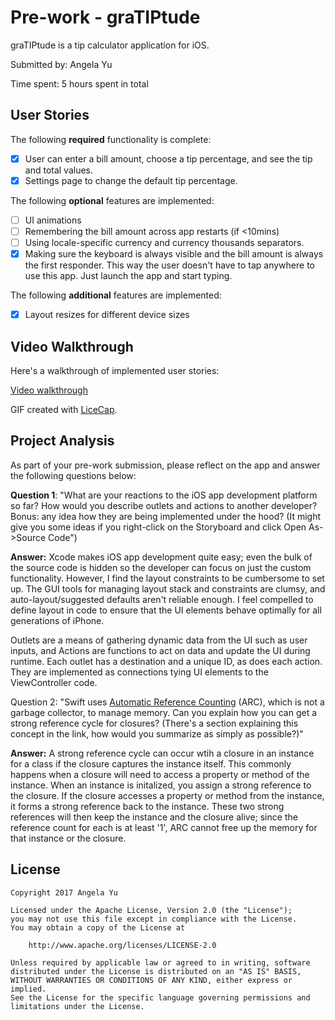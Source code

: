 # Pre-work - graTIPtude

graTIPtude is a tip calculator application for iOS.

Submitted by: Angela Yu

Time spent: 5 hours spent in total

## User Stories

The following **required** functionality is complete:

* [x] User can enter a bill amount, choose a tip percentage, and see the tip and total values.
* [x] Settings page to change the default tip percentage.

The following **optional** features are implemented:
* [ ] UI animations
* [ ] Remembering the bill amount across app restarts (if <10mins)
* [ ] Using locale-specific currency and currency thousands separators.
* [x] Making sure the keyboard is always visible and the bill amount is always the first responder. This way the user doesn't have to tap anywhere to use this app. Just launch the app and start typing.

The following **additional** features are implemented:

- [x] Layout resizes for different device sizes

## Video Walkthrough 

Here's a walkthrough of implemented user stories:

[Video walkthrough](anim_gratiptude_v1.gif)

GIF created with [LiceCap](http://www.cockos.com/licecap/).

## Project Analysis

As part of your pre-work submission, please reflect on the app and answer the following questions below:

**Question 1**: "What are your reactions to the iOS app development platform so far? How would you describe outlets and actions to another developer? Bonus: any idea how they are being implemented under the hood? (It might give you some ideas if you right-click on the Storyboard and click Open As->Source Code")

**Answer:** Xcode makes iOS app development quite easy; even the bulk of the source code is hidden so the developer can focus on just the custom functionality. However, I find the layout constraints to be cumbersome to set up. The GUI tools for managing layout stack and constraints are clumsy, and auto-layout/suggested defaults aren't reliable enough. I feel compelled to define layout in code to ensure that the UI elements behave optimally for all generations of iPhone.

Outlets are a means of gathering dynamic data from the UI such as user inputs, and Actions are functions to act on data and update the UI during runtime. Each outlet has a destination and a unique ID, as does each action. They are implemented as connections tying UI elements to the ViewController code.

Question 2: "Swift uses [Automatic Reference Counting](https://developer.apple.com/library/content/documentation/Swift/Conceptual/Swift_Programming_Language/AutomaticReferenceCounting.html#//apple_ref/doc/uid/TP40014097-CH20-ID49) (ARC), which is not a garbage collector, to manage memory. Can you explain how you can get a strong reference cycle for closures? (There's a section explaining this concept in the link, how would you summarize as simply as possible?)"

**Answer:** A strong reference cycle can occur wtih a closure in an instance for a class if the closure captures the instance itself. This commonly happens when a closure will need to access a property or method of the instance. When an instance is initalized, you assign a strong reference to the closure. If the closure accesses a property or method from the instance, it forms a strong reference back to the instance. These two strong references will then keep the instance and the closure alive; since the reference count for each is at least '1', ARC cannot free up the memory for that instance or the closure.


## License

    Copyright 2017 Angela Yu

    Licensed under the Apache License, Version 2.0 (the "License");
    you may not use this file except in compliance with the License.
    You may obtain a copy of the License at

        http://www.apache.org/licenses/LICENSE-2.0

    Unless required by applicable law or agreed to in writing, software
    distributed under the License is distributed on an "AS IS" BASIS,
    WITHOUT WARRANTIES OR CONDITIONS OF ANY KIND, either express or implied.
    See the License for the specific language governing permissions and
    limitations under the License.